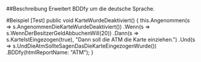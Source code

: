 ##Beschreibung
Erweitert BDDfy um die deutsche Sprache.


#Beispiel
	[Test]
	public void KarteWurdeDeaktiviert()
	{
		this.Angenommen(s => s.AngenommenDieKarteWurdeDeaktiviert())
			.Wenn(s => s.WennDerBesitzerGeldAbbuchenWill(20))
			.Dann(s => s.KarteIstEingezogen(true), "Dann soll die ATM die Karte einziehen.")
				.Und(s => s.UndDieAtmSollteSagenDasDieKarteEingezogenWurde())
			.BDDfy(htmlReportName: "ATM");
	}
